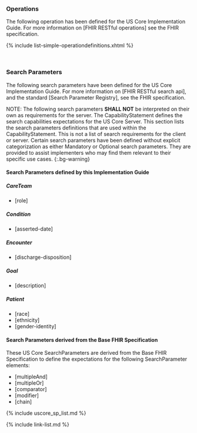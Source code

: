 ### Operations

The following operation has been defined for the US Core Implementation Guide.  For more information on [FHIR RESTful operations] see the FHIR specification.

  {% include list-simple-operationdefinitions.xhtml %}

<br />

### Search Parameters

The following search parameters have been defined for the US Core Implementation Guide.  For more information on [FHIR RESTful search api], and the standard [Search Parameter Registry], see the FHIR specification.

NOTE: The following search parameters **SHALL NOT** be interpreted on their own as requirements for the server.  The CapabilityStatement defines the search capabilities expectations for the US Core Server. This section lists the search parameters definitions that are used within the CapabilityStatement.  This is not a list of search requirements for the client or server. Certain search parameters have been defined without explicit categorization as either Mandatory or Optional search parameters. They are provided to assist implementers who may find them relevant to their specific use cases.
{:.bg-warning}

#### Search Parameters defined by this Implementation Guide

##### CareTeam
- [role]

##### Condition
- [asserted-date]

##### Encounter
- [discharge-disposition]

##### Goal
- [description]

##### Patient
- [race]
- [ethnicity]
- [gender-identity]


#### Search Parameters derived from the Base FHIR Specification

These US Core SearchParameters are derived from the Base FHIR Specification to define the expectations for the following SearchParameter elements:

- [multipleAnd]
- [multipleOr]
- [comparator]
- [modifier]
- [chain]

{% include uscore_sp_list.md %}

{% include link-list.md %}
